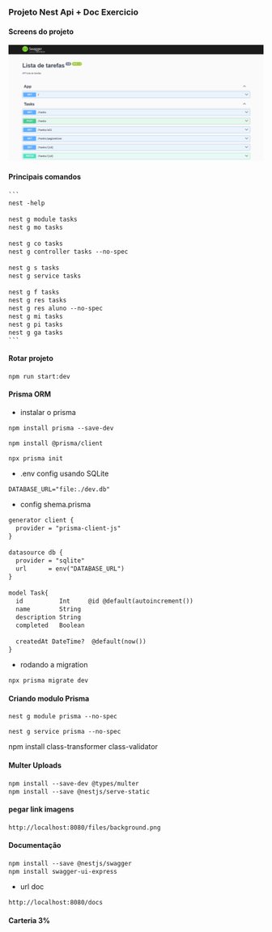 ### Projeto Nest Api + Doc Exercicio

#### Screens do projeto 

<img src="./screens/Api.png" alt="api swagger">

#### Principais comandos
    ```
    nest -help

    nest g module tasks
    nest g mo tasks

    nest g co tasks
    nest g controller tasks --no-spec

    nest g s tasks
    nest g service tasks

    nest g f tasks
    nest g res tasks
    nest g res aluno --no-spec
    nest g mi tasks
    nest g pi tasks
    nest g ga tasks
    ```

#### Rotar projeto
    npm run start:dev

#### Prisma ORM

* instalar o prisma

```
npm install prisma --save-dev
```

```
npm install @prisma/client
```

```
npx prisma init
```

* .env config usando SQLite
```
DATABASE_URL="file:./dev.db"
```

* config shema.prisma
```
generator client {
  provider = "prisma-client-js"
}

datasource db {
  provider = "sqlite"
  url      = env("DATABASE_URL")
}

model Task{
  id          Int     @id @default(autoincrement())
  name        String 
  description String
  completed   Boolean

  createdAt DateTime?  @default(now())
}
```

* rodando a migration
```
npx prisma migrate dev
```

#### Criando modulo Prisma
```
nest g module prisma --no-spec
```

```
nest g service prisma --no-spec
```

npm install class-transformer class-validator

#### Multer Uploads
    npm install --save-dev @types/multer
    npm install --save @nestjs/serve-static

#### pegar link imagens
    http://localhost:8080/files/background.png

#### Documentação
    npm install --save @nestjs/swagger
    npm install swagger-ui-express

* url doc
```
http://localhost:8080/docs
```

#### Carteria 3%